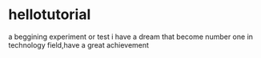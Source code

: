 # hellotutorial
a beggining experiment or test
i have a dream that become number one in technology field,have a great achievement
